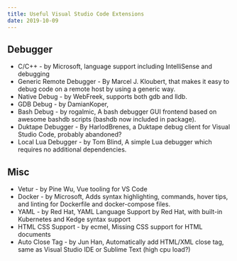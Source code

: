 ```yaml
---
title: Useful Visual Studio Code Extensions
date: 2019-10-09
---
```


## Debugger
* C/C++ - by Microsoft, language support including IntelliSense and debugging
* Generic Remote Debugger - By Marcel J. Kloubert, that makes it easy to debug code on a remote host by using a generic way.
* Native Debug - by WebFreek, supports both gdb and lldb.
* GDB Debug - by DamianKoper,
* Bash Debug - by rogalmic, A bash debugger GUI frontend based on awesome bashdb scripts (bashdb now included in package).
* Duktape Debugger - By HarlodBrenes, a Duktape debug client for Visual Studio Code, probably abandoned?
* Local Lua Debugger - by Tom Blind, A simple Lua debugger which requires no additional dependencies.

## Misc
* Vetur - by Pine Wu, Vue tooling for VS Code
* Docker - by Microsoft, Adds syntax highlighting, commands, hover tips, and linting for Dockerfile and docker-compose files.
* YAML - by Red Hat, YAML Language Support by Red Hat, with built-in Kubernetes and Kedge syntax support
* HTML CSS Support - by ecmel, Missing CSS support for HTML documents
* Auto Close Tag - by Jun Han, Automatically add HTML/XML close tag, same as Visual Studio IDE or Sublime Text (high cpu load?)
